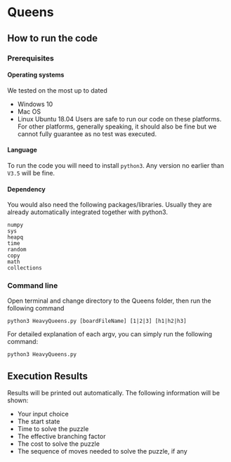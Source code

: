 # Queens
## How to run the code
### Prerequisites
#### Operating systems
We tested on the most up to dated
* Windows 10
* Mac OS
* Linux Ubuntu 18.04
Users are safe to run our code on these platforms. For other platforms, generally speaking, it should also be fine but we cannot fully guarantee as no test was executed.
#### Language
To run the code you will need to install `python3`. Any version no earlier than `V3.5` will be fine.
#### Dependency
You would also need the following packages/libraries. Usually they are already automatically integrated together with python3. 
```
numpy
sys
heapq
time
random
copy
math
collections
```
### Command line
Open terminal and change directory to the Queens folder, then run the following command
```shell
python3 HeavyQueens.py [boardFileName] [1|2|3] [h1|h2|h3]
```
For detailed explanation of each argv, you can simply run the following command:
```shell
python3 HeavyQueens.py
```
## Execution Results
Results will be printed out automatically. The following information will be shown:
* Your input choice
* The start state
* Time to solve the puzzle
* The effective branching factor
* The cost to solve the puzzle
* The sequence of moves needed to solve the puzzle, if any

